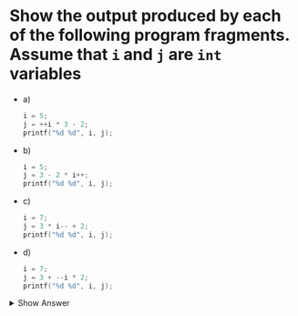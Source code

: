 # Show the output produced by each of the following program fragments. Assume that `i` and `j` are `int` variables

- a)

    ```c
    i = 5;
    j = ++i * 3 - 2;
    printf("%d %d", i, j);
    ```

- b)

    ```c
    i = 5;
    j = 3 - 2 * i++;
    printf("%d %d", i, j);
    ```

- c)

    ```c
    i = 7;
    j = 3 * i-- + 2;
    printf("%d %d", i, j);
    ```

- d)

    ```c
    i = 7;
    j = 3 + --i * 2;
    printf("%d %d", i, j);
    ```

<details>
<summary>Show Answer</summary>

- a) `6 16`
- b) `6 -7`
- c) `6 23`
- d) `6 15`

</details>
